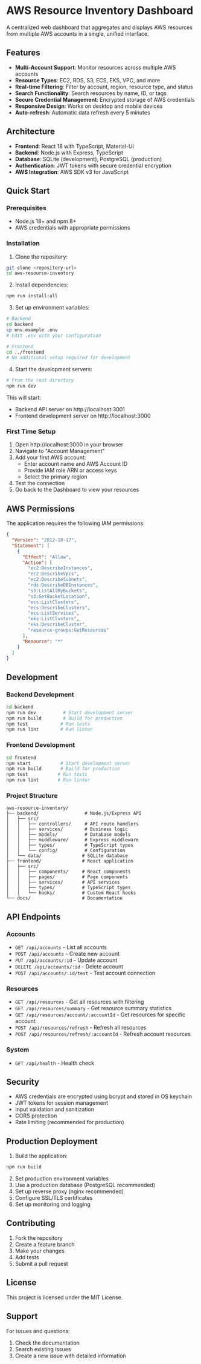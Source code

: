 # AWS Resource Inventory Dashboard

A centralized web dashboard that aggregates and displays AWS resources from multiple AWS accounts in a single, unified interface.

## Features

- **Multi-Account Support**: Monitor resources across multiple AWS accounts
- **Resource Types**: EC2, RDS, S3, ECS, EKS, VPC, and more
- **Real-time Filtering**: Filter by account, region, resource type, and status
- **Search Functionality**: Search resources by name, ID, or tags
- **Secure Credential Management**: Encrypted storage of AWS credentials
- **Responsive Design**: Works on desktop and mobile devices
- **Auto-refresh**: Automatic data refresh every 5 minutes

## Architecture

- **Frontend**: React 18 with TypeScript, Material-UI
- **Backend**: Node.js with Express, TypeScript
- **Database**: SQLite (development), PostgreSQL (production)
- **Authentication**: JWT tokens with secure credential encryption
- **AWS Integration**: AWS SDK v3 for JavaScript

## Quick Start

### Prerequisites

- Node.js 18+ and npm 8+
- AWS credentials with appropriate permissions

### Installation

1. Clone the repository:
```bash
git clone <repository-url>
cd aws-resource-inventory
```

2. Install dependencies:
```bash
npm run install:all
```

3. Set up environment variables:
```bash
# Backend
cd backend
cp env.example .env
# Edit .env with your configuration

# Frontend
cd ../frontend
# No additional setup required for development
```

4. Start the development servers:
```bash
# From the root directory
npm run dev
```

This will start:
- Backend API server on http://localhost:3001
- Frontend development server on http://localhost:3000

### First Time Setup

1. Open http://localhost:3000 in your browser
2. Navigate to "Account Management"
3. Add your first AWS account:
   - Enter account name and AWS Account ID
   - Provide IAM role ARN or access keys
   - Select the primary region
4. Test the connection
5. Go back to the Dashboard to view your resources

## AWS Permissions

The application requires the following IAM permissions:

```json
{
  "Version": "2012-10-17",
  "Statement": [
    {
      "Effect": "Allow",
      "Action": [
        "ec2:DescribeInstances",
        "ec2:DescribeVpcs",
        "ec2:DescribeSubnets",
        "rds:DescribeDBInstances",
        "s3:ListAllMyBuckets",
        "s3:GetBucketLocation",
        "ecs:ListClusters",
        "ecs:DescribeClusters",
        "ecs:ListServices",
        "eks:ListClusters",
        "eks:DescribeCluster",
        "resource-groups:GetResources"
      ],
      "Resource": "*"
    }
  ]
}
```

## Development

### Backend Development

```bash
cd backend
npm run dev          # Start development server
npm run build        # Build for production
npm test            # Run tests
npm run lint        # Run linter
```

### Frontend Development

```bash
cd frontend
npm start           # Start development server
npm run build       # Build for production
npm test           # Run tests
npm run lint       # Run linter
```

### Project Structure

```
aws-resource-inventory/
├── backend/                 # Node.js/Express API
│   ├── src/
│   │   ├── controllers/     # API route handlers
│   │   ├── services/        # Business logic
│   │   ├── models/          # Database models
│   │   ├── middleware/      # Express middleware
│   │   ├── types/           # TypeScript types
│   │   └── config/          # Configuration
│   └── data/               # SQLite database
├── frontend/               # React application
│   ├── src/
│   │   ├── components/     # React components
│   │   ├── pages/          # Page components
│   │   ├── services/       # API services
│   │   ├── types/          # TypeScript types
│   │   └── hooks/          # Custom React hooks
└── docs/                   # Documentation
```

## API Endpoints

### Accounts
- `GET /api/accounts` - List all accounts
- `POST /api/accounts` - Create new account
- `PUT /api/accounts/:id` - Update account
- `DELETE /api/accounts/:id` - Delete account
- `POST /api/accounts/:id/test` - Test account connection

### Resources
- `GET /api/resources` - Get all resources with filtering
- `GET /api/resources/summary` - Get resource summary statistics
- `GET /api/resources/account/:accountId` - Get resources for specific account
- `POST /api/resources/refresh` - Refresh all resources
- `POST /api/resources/refresh/:accountId` - Refresh account resources

### System
- `GET /api/health` - Health check

## Security

- AWS credentials are encrypted using bcrypt and stored in OS keychain
- JWT tokens for session management
- Input validation and sanitization
- CORS protection
- Rate limiting (recommended for production)

## Production Deployment

1. Build the application:
```bash
npm run build
```

2. Set production environment variables
3. Use a production database (PostgreSQL recommended)
4. Set up reverse proxy (nginx recommended)
5. Configure SSL/TLS certificates
6. Set up monitoring and logging

## Contributing

1. Fork the repository
2. Create a feature branch
3. Make your changes
4. Add tests
5. Submit a pull request

## License

This project is licensed under the MIT License.

## Support

For issues and questions:
1. Check the documentation
2. Search existing issues
3. Create a new issue with detailed information
